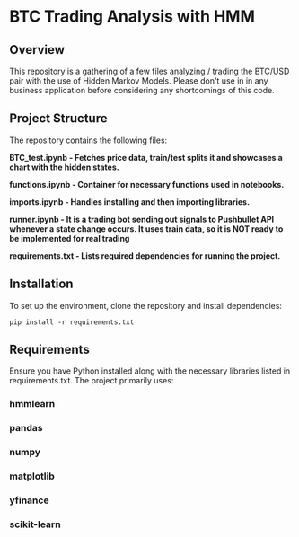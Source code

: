 # BTC Trading Analysis with HMM

## Overview

This repository is a gathering of a few files analyzing / trading the BTC/USD pair with the use of Hidden Markov Models.
Please don't use in in any business application before considering any shortcomings of this code.

## Project Structure

The repository contains the following files:

**BTC_test.ipynb - Fetches price data, train/test splits it and showcases a chart with the hidden states.**

**functions.ipynb - Container for necessary functions used in notebooks.**

**imports.ipynb - Handles installing and then importing libraries.**

**runner.ipynb - It is a trading bot sending out signals to Pushbullet API whenever a state change occurs. It uses train data, so it is NOT ready to be implemented for real trading**

**requirements.txt - Lists required dependencies for running the project.**

## Installation

To set up the environment, clone the repository and install dependencies:

`` pip install -r requirements.txt ``

## Requirements

Ensure you have Python installed along with the necessary libraries listed in requirements.txt. The project primarily uses:

### hmmlearn

### pandas

### numpy

### matplotlib

### yfinance

### scikit-learn
